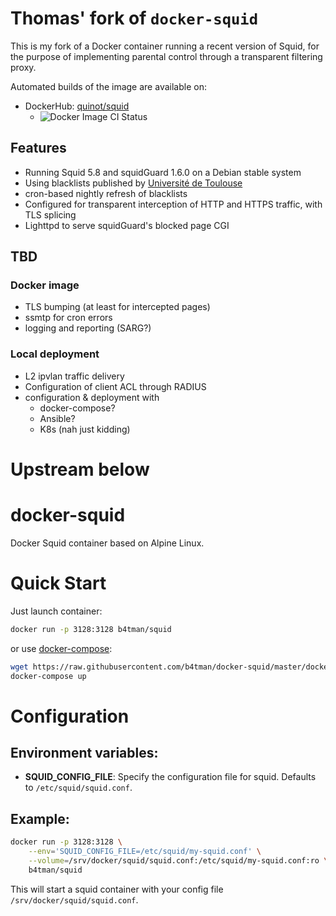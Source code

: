 # Thomas' fork of `docker-squid`

This is my fork of a Docker container running a recent version of Squid, for the purpose of implementing parental control through a transparent filtering proxy.

Automated builds of the image are available on:

- DockerHub: [quinot/squid](https://hub.docker.com/r/quinot/squid)
  - ![Docker Image CI Status](https://github.com/quinot/docker-squid/workflows/Docker%20Image%20CI/badge.svg)

## Features

* Running Squid 5.8 and squidGuard 1.6.0 on a Debian stable system
* Using blacklists published by [Université de Toulouse](https://dsi.ut-capitole.fr/blacklists/)
* cron-based nightly refresh of blacklists
* Configured for transparent interception of HTTP and HTTPS traffic, with TLS splicing
* Lighttpd to serve squidGuard's blocked page CGI

## TBD

### Docker image

* TLS bumping (at least for intercepted pages)
* ssmtp for cron errors
* logging and reporting (SARG?)

### Local deployment

* L2 ipvlan traffic delivery
* Configuration of client ACL through RADIUS
* configuration & deployment with
  * docker-compose?
  * Ansible?
  * K8s (nah just kidding)

# Upstream below

# docker-squid

Docker Squid container based on Alpine Linux.


# Quick Start

Just launch container:

```bash
docker run -p 3128:3128 b4tman/squid
```

or use [docker-compose](https://docs.docker.com/compose/):

```bash
wget https://raw.githubusercontent.com/b4tman/docker-squid/master/docker-compose.yml
docker-compose up
```

# Configuration

## Environment variables:

- **SQUID_CONFIG_FILE**: Specify the configuration file for squid. Defaults to `/etc/squid/squid.conf`.

## Example:

```bash
docker run -p 3128:3128 \
	--env='SQUID_CONFIG_FILE=/etc/squid/my-squid.conf' \
	--volume=/srv/docker/squid/squid.conf:/etc/squid/my-squid.conf:ro \
	b4tman/squid
```

This will start a squid container with your config file `/srv/docker/squid/squid.conf`.
